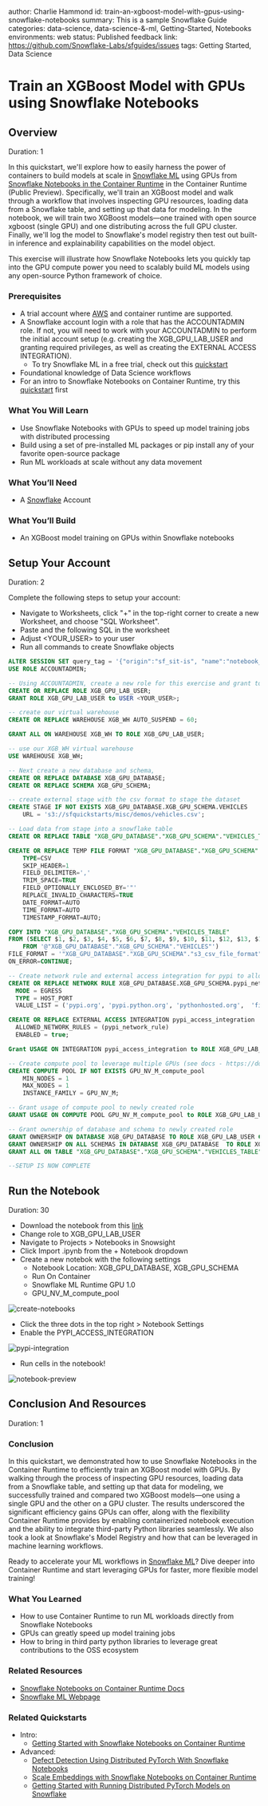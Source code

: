author: Charlie Hammond
id: train-an-xgboost-model-with-gpus-using-snowflake-notebooks
summary: This is a sample Snowflake Guide
categories: data-science, data-science-&-ml, Getting-Started, Notebooks
environments: web
status: Published 
feedback link: https://github.com/Snowflake-Labs/sfguides/issues
tags: Getting Started, Data Science

# Train an XGBoost Model with GPUs using Snowflake Notebooks
<!-- ------------------------ -->
## Overview 
Duration: 1

In this quickstart, we'll explore how to easily harness the power of containers to build models at scale in [Snowflake ML](https://www.snowflake.com/en/data-cloud/snowflake-ml/) using GPUs from [Snowflake Notebooks in the Container Runtime](https://docs.snowflake.com/en/user-guide/ui-snowsight/notebooks-on-spcs) in the Container Runtime (Public Preview). Specifically, we'll train an XGBoost model and walk through a workflow that involves inspecting GPU resources, loading data from a Snowflake table, and setting up that data for modeling. In the notebook, we will train two XGBoost models—one trained with open source xgboost (single GPU) and one distributing across the full GPU cluster. Finally, we'll log the model to Snowflake's model registry then test out built-in inference and explainability capabilities on the model object.

This exercise will illustrate how Snowflake Notebooks lets you quickly tap into the GPU compute power you need to scalably build ML models using any open-source Python framework of choice. 

### Prerequisites
- A trial account where [AWS](https://docs.snowflake.com/en/developer-guide/snowpark-container-services/overview#available-regions) and container runtime are supported.
- A Snowflake account login with a role that has the ACCOUNTADMIN role. If not, you will need to work with your ACCOUNTADMIN to perform the initial account setup (e.g. creating the XGB_GPU_LAB_USER and granting required privileges, as well as creating the EXTERNAL ACCESS INTEGRATION).
  - To try Snowflake ML in a free trial, check out this [quickstart](https://quickstarts.snowflake.com/guide/intro_to_machine_learning_with_snowpark_ml_for_python/#0)
- Foundational knowledge of Data Science workflows
- For an intro to Snowflake Notebooks on Container Runtime, try this [quickstart](https://quickstarts.snowflake.com/guide/notebook-container-runtime/index.html#0) first

### What You Will Learn 
- Use Snowflake Notebooks with GPUs to speed up model training jobs with distributed processing
- Build using a set of pre-installed ML packages or pip install any of your favorite open-source package 
- Run ML workloads at scale without any data movement

### What You’ll Need 
- A [Snowflake](https://app.snowflake.com/) Account

### What You’ll Build 
- An XGBoost model training on GPUs within Snowflake notebooks

<!-- ------------------------ -->
## Setup Your Account
Duration: 2

Complete the following steps to setup your account:
- Navigate to Worksheets, click "+" in the top-right corner to create a new Worksheet, and choose "SQL Worksheet".
- Paste and the following SQL in the worksheet 
- Adjust <YOUR_USER> to your user
- Run all commands to create Snowflake objects

```sql
ALTER SESSION SET query_tag = '{"origin":"sf_sit-is", "name":"notebook_pack_xgboost_on_gpu", "version":{"major":1, "minor":0}, "attributes":{"is_quickstart":1, "source":"sql"}}';
USE ROLE ACCOUNTADMIN;

-- Using ACCOUNTADMIN, create a new role for this exercise and grant to applicable users
CREATE OR REPLACE ROLE XGB_GPU_LAB_USER;
GRANT ROLE XGB_GPU_LAB_USER to USER <YOUR_USER>;

-- create our virtual warehouse
CREATE OR REPLACE WAREHOUSE XGB_WH AUTO_SUSPEND = 60;

GRANT ALL ON WAREHOUSE XGB_WH TO ROLE XGB_GPU_LAB_USER;

-- use our XGB_WH virtual warehouse 
USE WAREHOUSE XGB_WH;

-- Next create a new database and schema,
CREATE OR REPLACE DATABASE XGB_GPU_DATABASE;
CREATE OR REPLACE SCHEMA XGB_GPU_SCHEMA;

-- create external stage with the csv format to stage the dataset
CREATE STAGE IF NOT EXISTS XGB_GPU_DATABASE.XGB_GPU_SCHEMA.VEHICLES
    URL = 's3://sfquickstarts/misc/demos/vehicles.csv';

-- Load data from stage into a snowflake table
CREATE OR REPLACE TABLE "XGB_GPU_DATABASE"."XGB_GPU_SCHEMA"."VEHICLES_TABLE" ( id NUMBER(38, 0) , url VARCHAR , region VARCHAR , region_url VARCHAR , price NUMBER(38, 0) , year NUMBER(38, 0) , manufacturer VARCHAR , model VARCHAR , condition VARCHAR , cylinders VARCHAR , fuel VARCHAR , odometer NUMBER(38, 0) , title_status VARCHAR , transmission VARCHAR , VIN VARCHAR , drive VARCHAR , size VARCHAR , type VARCHAR , paint_color VARCHAR , image_url VARCHAR , description VARCHAR , county VARCHAR , state VARCHAR , lat NUMBER(38, 6) , long NUMBER(38, 6) , posting_date VARCHAR ); 

CREATE OR REPLACE TEMP FILE FORMAT "XGB_GPU_DATABASE"."XGB_GPU_SCHEMA"."s3_csv_file_format"
	TYPE=CSV
    SKIP_HEADER=1
    FIELD_DELIMITER=','
    TRIM_SPACE=TRUE
    FIELD_OPTIONALLY_ENCLOSED_BY='"'
    REPLACE_INVALID_CHARACTERS=TRUE
    DATE_FORMAT=AUTO
    TIME_FORMAT=AUTO
    TIMESTAMP_FORMAT=AUTO; 

COPY INTO "XGB_GPU_DATABASE"."XGB_GPU_SCHEMA"."VEHICLES_TABLE" 
FROM (SELECT $1, $2, $3, $4, $5, $6, $7, $8, $9, $10, $11, $12, $13, $14, $15, $16, $17, $18, $19, $20, $21, $22, $23, $24, $25, $26
	FROM '@"XGB_GPU_DATABASE"."XGB_GPU_SCHEMA"."VEHICLES"') 
FILE_FORMAT = '"XGB_GPU_DATABASE"."XGB_GPU_SCHEMA"."s3_csv_file_format"' 
ON_ERROR=CONTINUE;

-- Create network rule and external access integration for pypi to allow users to pip install python packages within notebooks (on container runtimes)
CREATE OR REPLACE NETWORK RULE XGB_GPU_DATABASE.XGB_GPU_SCHEMA.pypi_network_rule
  MODE = EGRESS
  TYPE = HOST_PORT
  VALUE_LIST = ('pypi.org', 'pypi.python.org', 'pythonhosted.org',  'files.pythonhosted.org');

CREATE OR REPLACE EXTERNAL ACCESS INTEGRATION pypi_access_integration
  ALLOWED_NETWORK_RULES = (pypi_network_rule)
  ENABLED = true;

Grant USAGE ON INTEGRATION pypi_access_integration to ROLE XGB_GPU_LAB_USER;

-- Create compute pool to leverage multiple GPUs (see docs - https://docs.snowflake.com/en/developer-guide/snowpark-container-services/working-with-compute-pool)
CREATE COMPUTE POOL IF NOT EXISTS GPU_NV_M_compute_pool
    MIN_NODES = 1
    MAX_NODES = 1
    INSTANCE_FAMILY = GPU_NV_M;

-- Grant usage of compute pool to newly created role
GRANT USAGE ON COMPUTE POOL GPU_NV_M_compute_pool to ROLE XGB_GPU_LAB_USER;

-- Grant ownership of database and schema to newly created role
GRANT OWNERSHIP ON DATABASE XGB_GPU_DATABASE TO ROLE XGB_GPU_LAB_USER COPY CURRENT GRANTS;
GRANT OWNERSHIP ON ALL SCHEMAS IN DATABASE XGB_GPU_DATABASE  TO ROLE XGB_GPU_LAB_USER COPY CURRENT GRANTS;
GRANT ALL ON TABLE "XGB_GPU_DATABASE"."XGB_GPU_SCHEMA"."VEHICLES_TABLE" TO ROLE XGB_GPU_LAB_USER;

--SETUP IS NOW COMPLETE
```

<!-- ------------------------ -->
## Run the Notebook
Duration: 30

- Download the notebook from this [link](https://github.com/Snowflake-Labs/sfguide-train-xgboost-model-using-gpus-using-snowflake-notebooks/blob/main/notebooks/0_start_here.ipynb)
- Change role to XGB_GPU_LAB_USER
- Navigate to Projects > Notebooks in Snowsight
- Click Import .ipynb from the + Notebook dropdown
- Create a new notebok with the following settings
  - Notebook Location: XGB_GPU_DATABASE, XGB_GPU_SCHEMA
  - Run On Container
  - Snowflake ML Runtime GPU 1.0
  - GPU_NV_M_compute_pool

![create-notebooks](assets/import-notebook.png)

- Click the three dots in the top right > Notebook Settings
- Enable the PYPI_ACCESS_INTEGRATION

![pypi-integration](assets/pypi-integration.png)

- Run cells in the notebook!

![notebook-preview](assets/notebook-overview.png)

<!-- ------------------------ -->
## Conclusion And Resources
Duration: 1

### Conclusion

In this quickstart, we demonstrated how to use Snowflake Notebooks in the Container Runtime to efficiently train an XGBoost model with GPUs. By walking through the process of inspecting GPU resources, loading data from a Snowflake table, and setting up that data for modeling, we successfully trained and compared two XGBoost models—one using a single GPU and the other on a GPU cluster. The results underscored the significant efficiency gains GPUs can offer, along with the flexibility Container Runtime provides by enabling containerized notebook execution and the ability to integrate third-party Python libraries seamlessly. We also took a look at Snowflake's Model Registry and how that can be leveraged in machine learning workflows. 

Ready to accelerate your ML workflows in [Snowflake ML](https://www.snowflake.com/en/data-cloud/snowflake-ml/)? Dive deeper into Container Runtime and start leveraging GPUs for faster, more flexible model training!

### What You Learned
- How to use Container Runtime to run ML workloads directly from Snowflake Notebooks
- GPUs can greatly speed up model training jobs
- How to bring in third party python libraries to leverage great contributions to the OSS ecosystem

### Related Resources
- [Snowflake Notebooks on Container Runtime Docs](https://docs.snowflake.com/en/LIMITEDACCESS/snowsight-notebooks/ui-snowsight-notebooks-runtime)
- [Snowflake ML Webpage](https://www.snowflake.com/en/data-cloud/snowflake-ml/)

### Related Quickstarts
  - Intro:
    - [Getting Started with Snowflake Notebooks on Container Runtime](https://quickstarts.snowflake.com/guide/notebook-container-runtime/)
  - Advanced:
    - [Defect Detection Using Distributed PyTorch With Snowflake Notebooks](https://quickstarts.snowflake.com/guide/defect_detection_using_distributed_pyTorch_with_snowflake_notebooks)
    - [Scale Embeddings with Snowflake Notebooks on Container Runtime](https://quickstarts.snowflake.com/guide/scale-embeddings-with-snowflake-notebooks-on-container-runtime)
    - [Getting Started with Running Distributed PyTorch Models on Snowflake](https://quickstarts.snowflake.com/guide/getting-started-with-running-distributed-pytorch-models-on-snowflake/)
